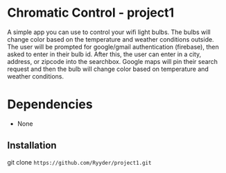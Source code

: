 # Chromatic Control - project1

A simple app you can use to control your wifi light bulbs. The bulbs will change color based on the temperature and weather conditions outside. The user will be prompted for google/gmail authentication (firebase), then asked to enter in their bulb id. After this, the user can enter in a city, address, or zipcode into the searchbox. Google maps will pin their search request and then the bulb will change color based on temperature and weather conditions.

# Dependencies

- None


## Installation

git clone `https://github.com/Ryyder/project1.git`

